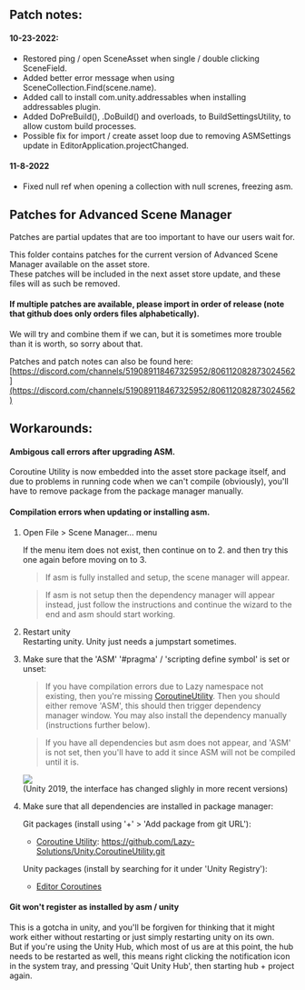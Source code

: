 ## Patch notes:
#### 10-23-2022:
- Restored ping / open SceneAsset when single / double clicking SceneField.
- Added better error message when using SceneCollection.Find(scene.name).
- Added call to install com.unity.addressables when installing addressables plugin.
- Added DoPreBuild(), .DoBuild() and overloads, to BuildSettingsUtility, to allow custom build processes.
- Possible fix for import / create asset loop due to removing ASMSettings update in EditorApplication.projectChanged.

#### 11-8-2022
- Fixed null ref when opening a collection with null screnes, freezing asm.

## Patches for Advanced Scene Manager

Patches are partial updates that are too important to have our users wait for.

This folder contains patches for the current version of Advanced Scene Manager available on the asset store.\
These patches will be included in the next asset store update, and these files will as such be removed.

#### If multiple patches are available, please import in order of release (note that github does only orders files alphabetically).
We will try and combine them if we can, but it is sometimes more trouble than it is worth, so sorry about that.

Patches and patch notes can also be found here:\
[https://discord.com/channels/519089118467325952/806112082873024562](https://discord.com/channels/519089118467325952/806112082873024562)

## Workarounds:
 #### Ambigous call errors after upgrading ASM.
  Coroutine Utility is now embedded into the asset store package itself, and due to problems in running code when we can't compile (obviously), you'll have to remove package from the package manager manually.
 
 #### Compilation errors when updating or installing asm.
 
 1. Open File > Scene Manager... menu
 
    If the menu item does not exist, then continue on to 2. and then try this one again before moving on to 3.
 
    > If asm is fully installed and setup, the scene manager will appear.

    > If asm is not setup then the dependency manager will appear instead, just follow the instructions and continue the wizard to the end and asm should start working.

2. Restart unity\
   Restarting unity. Unity just needs a jumpstart sometimes.
 
3. Make sure that the 'ASM' '#pragma' / 'scripting define symbol' is set or unset:
    
    > If you have compilation errors due to Lazy namespace not existing, then you're missing [CoroutineUtility](https://github.com/Lazy-Solutions/Unity.CoroutineUtility). Then you should either remove 'ASM', this should then trigger dependency manager window. You may also install the dependency manually (instructions further below).
    
    > If you have all dependencies but asm does not appear, and 'ASM' is not set, then you'll have to add it since ASM will not be compiled until it is.
    
    ![](https://lazy-solutions.github.io/AdvancedSceneManager/image/scripting%20define%20symbols.png)\
    (Unity 2019, the interface has changed slighly in more recent versions)
    
4. Make sure that all dependencies are installed in package manager:
 
     Git packages (install using '+' > 'Add package from git URL'):

     * [Coroutine Utility](https://github.com/Lazy-Solutions/Unity.CoroutineUtility): https://github.com/Lazy-Solutions/Unity.CoroutineUtility.git
   
      Unity packages (install by searching for it under 'Unity Registry'):

      * [Editor Coroutines](https://docs.unity3d.com/Manual/com.unity.editorcoroutines.html)
    
 #### Git won't register as installed by asm / unity
 This is a gotcha in unity, and you'll be forgiven for thinking that it might work either without restarting or just simply restarting unity on its own.\
 But if you're using the Unity Hub, which most of us are at this point, the hub needs to be restarted as well, this means right clicking the notification icon in the system tray, and pressing 'Quit Unity Hub', then starting hub + project again.
